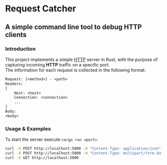 # Request Catcher

## A simple command line tool to debug HTTP clients

### Introduction

This project implements a simple [HTTP](https://en.wikipedia.org/wiki/HTTP) server in Rust, with the purpose of capturing incoming **HTTP** traffic on a specific port.  
The information for each request is collected in the following format:

```txt
Request: [<method>] - <path>
Headers:
[
    Host: <host>
    Connection: <connection>
    ...
]
Body: 
<body>
```

### Usage & Examples

To start the server execute `cargo run <port>`.

```sh
curl -X POST http://localhost:5000 -H "Content-Type: application/json" -d '{"foo": "bar", "bar": "foo"}'
curl -X POST http://localhost:5000 -H "Content-Type: multipart/form-data" -F "foo=bar" -F "bar=foo"
curl -X GET http://localhost:5000
```
